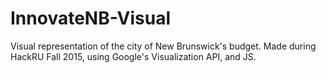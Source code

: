 # InnovateNB-Visual
Visual representation of the city of New Brunswick's budget. Made during HackRU Fall 2015, using Google's Visualization API, and JS.
